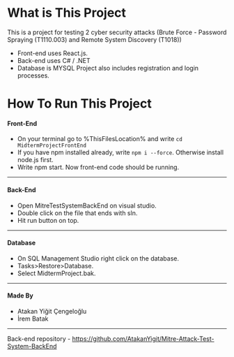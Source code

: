 # What is This Project
This is a project for testing 2 cyber security attacks (Brute Force - Password Spraying (T1110.003) and Remote System Discovery (T1018))
- Front-end uses React.js.
- Back-end uses C# / .NET
- Database is MYSQL
Project also includes registration and login processes.

# How To Run This Project
#### Front-End
- On your terminal go to %ThisFilesLocation% and write ``cd MidtermProjectFrontEnd``
- If you have npm installed already, write ``npm i --force``. Otherwise install node.js first.
- Write npm start. Now front-end code should be running.
---
#### Back-End
- Open MitreTestSystemBackEnd on visual studio.
- Double click on the file that ends with sln.
- Hit run button on top.
---
#### Database
- On SQL Management Studio right click on the database.
- Tasks>Restore>Database.
- Select MidtermProject.bak.
---
#### Made By
- Atakan Yiğit Çengeloğlu
- İrem Batak
---
Back-end repository - https://github.com/AtakanYigit/Mitre-Attack-Test-System-BackEnd
